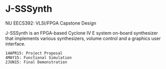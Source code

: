 # J-SSSynth
NU EECS392: VLSI/FPGA Capstone Design

J-SSSynth is an FPGA-based Cyclone IV E system on-board synthesizer that implements various synthesizers, volume control and a graphics user interface.
```
14APR15: Project Proposal
4MAY15: Functional Simulation
2JUN15: Final Demonstration
```

